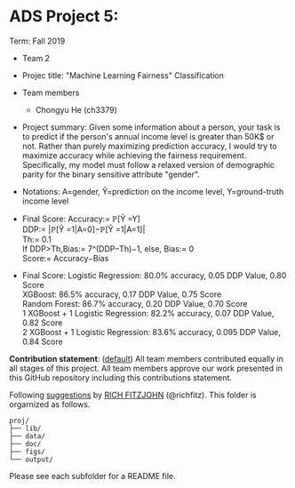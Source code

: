 # ADS Project 5: 

Term: Fall 2019

+ Team 2
+ Projec title: "Machine Learning Fairness" Classification 
+ Team members
	+ Chongyu He (ch3379)
+ Project summary: Given some information about a person, your task is to predict if the person's annual income level is greater than 50K$ or not. Rather than purely maximizing prediction accuracy, I would try to maximize accuracy while achieving the fairness requirement. Specifically, my model must follow a relaxed version of demographic parity for the binary sensitive attribute "gender".
+ Notations: A=gender, Ŷ=prediction on the income level, Y=ground-truth income level
+ Final Score: 
Accuracy:= ℙ[Ŷ =Y]   
DDP:= |ℙ[Ŷ =1|A=0]−ℙ[Ŷ =1|A=1]|   
Th:= 0.1   
If DDP>Th,Bias:= 7^(DDP−Th)−1, else, Bias:= 0   
Score:= Accuracy−Bias  

+ Final Score: 
Logistic Regression: 80.0% accuracy, 0.05 DDP Value, 0.80 Score  
XGBoost: 86.5% accuracy, 0.17 DDP Value, 0.75 Score   
Random Forest: 86.7% accuracy, 0.20 DDP Value, 0.70 Score   
1 XGBoost + 1 Logistic Regression: 82.2% accuracy, 0.07 DDP Value, 0.82 Score   
2 XGBoost + 1 Logistic Regression: 83.6% accuracy, 0.095 DDP Value, 0.84 Score
	
**Contribution statement**: ([default](doc/a_note_on_contributions.md)) All team members contributed equally in all stages of this project. All team members approve our work presented in this GitHub repository including this contributions statement. 

Following [suggestions](http://nicercode.github.io/blog/2013-04-05-projects/) by [RICH FITZJOHN](http://nicercode.github.io/about/#Team) (@richfitz). This folder is orgarnized as follows.

```
proj/
├── lib/
├── data/
├── doc/
├── figs/
└── output/
```

Please see each subfolder for a README file.
